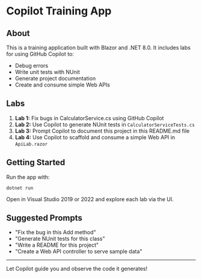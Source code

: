 # Copilot Training App

## About
This is a training application built with Blazor and .NET 8.0. It includes labs for using GitHub Copilot to:
- Debug errors
- Write unit tests with NUnit
- Generate project documentation
- Create and consume simple Web APIs

## Labs
1. **Lab 1:** Fix bugs in CalculatorService.cs using GitHub Copilot
2. **Lab 2:** Use Copilot to generate NUnit tests in `CalculatorServiceTests.cs`
3. **Lab 3:** Prompt Copilot to document this project in this README.md file
4. **Lab 4:** Use Copilot to scaffold and consume a simple Web API in `ApiLab.razor`

## Getting Started
Run the app with:
```
dotnet run
```
Open in Visual Studio 2019 or 2022 and explore each lab via the UI.

## Suggested Prompts
- "Fix the bug in this Add method"
- "Generate NUnit tests for this class"
- "Write a README for this project"
- "Create a Web API controller to serve sample data"

---

Let Copilot guide you and observe the code it generates!